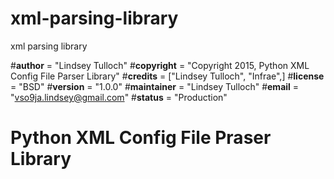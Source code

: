 # xml-parsing-library
xml parsing library

#__author__ = "Lindsey Tulloch"
#__copyright__ = "Copyright 2015, Python XML Config File Parser Library"
#__credits__ = ["Lindsey Tulloch", "Infrae",]
#__license__ = "BSD"
#__version__ = "1.0.0"
#__maintainer__ = "Lindsey Tulloch"
#__email__ = "vso9ja.lindsey@gmail.com"
#__status__ = "Production"
# Python XML Config File Praser Library


